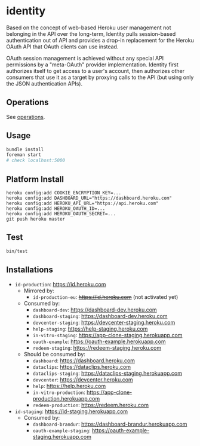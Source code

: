 # identity

Based on the concept of web-based Heroku user management not belonging in the API over the long-term, Identity pulls session-based authentication out of API and provides a drop-in replacement for the Heroku OAuth API that OAuth clients can use instead.

OAuth session management is achieved without any special API permissions by a "meta-OAuth" provider implementation. Identity first authorizes itself to get access to a user's account, then authorizes other consumers that use it as a target by proxying calls to the API (but using only the JSON authentication APIs).

## Operations

See [operations](https://github.com/heroku/identity/tree/master/operations.md).

## Usage

``` bash
bundle install
foreman start
# check localhost:5000
```

## Platform Install

```
heroku config:add COOKIE_ENCRYPTION_KEY=...
heroku config:add DASHBOARD_URL="https://dashboard.heroku.com"
heroku config:add HEROKU_API_URL="https://api.heroku.com"
heroku config:add HEROKU_OAUTH_ID=...
heroku config:add HEROKU_OAUTH_SECRET=...
git push heroku master
```

## Test

``` bash
bin/test
```

## Installations

* `id-production`: https://id.heroku.com
    * Mirrored by:
        * `id-production-eu`: ~~https://id.heroku.com~~ (not activated yet)
    * Consumed by:
        * `dashboard-dev`: https://dashboard-dev.heroku.com
        * `dashboard-staging`: https://dashboard-dev.heroku.com
        * `devcenter-staging`: https://devcenter-staging.heroku.com
        * `help-staging`: https://help-staging.heroku.com
        * `in-vitro-staging`: https://app-clone-staging.herokuapp.com
        * `oauth-example`: https://oauth-example.herokuapp.com
        * `redeem-staging`: https://redeem-staging.heroku.com
    * Should be consumed by:
        * `dashboard`: https://dashboard.heroku.com
        * `dataclips`: https://dataclips.heroku.com
        * `dataclips-staging`: https://dataclips-staging.herokuapp.com
        * `devcenter`: https://devcenter.heroku.com
        * `help`: https://help.heroku.com
        * `in-vitro-production`: https://app-clone-production.herokuapp.com
        * `redeem-production`: https://redeem.heroku.com
* `id-staging`: https://id-staging.herokuapp.com
    * Consumed by:
        * `dashboard-brandur`: https://dashboard-brandur.herokuapp.com
        * `oauth-example-staging`: https://oauth-example-staging.herokuapp.com
